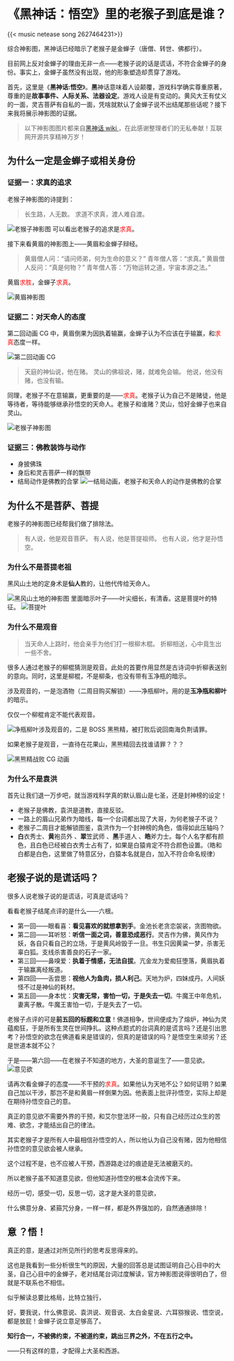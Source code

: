 # 《黑神话：悟空》里的老猴子到底是谁？


{{< music netease song 2627464231>}}

综合神影图，黑神话已经暗示了老猴子是金蝉子（唐僧、转世、佛都行）。

目前网上反对金蝉子的理由无非一点——老猴子说的话是谎话，不符合金蝉子的身份。事实上，金蝉子虽然没有出现，他的形象塑造却贯穿了游戏。

首先，这里是《**黑神话:悟空**》。**黑**神话意味着人设颠覆，游戏科学确实尊重原著，尊重的是**故事事件、人际关系、法器设定**。游戏人设是有变动的。黄风大王有仗义的一面，灵吉菩萨有自私的一面，凭啥就默认了金蝉子说不出结尾那些话呢？接下来我将展示神影图的证据。

> 以下神影图图片都来自[黑神话 wiki ](https://wiki.biligame.com/wukong/%E9%A6%96%E9%A1%B5)，在此感谢整理者们的无私奉献！互联网开源共享精神万岁！

## 为什么一定是金蝉子或相关身份

### 证据一：求真的追求

老猴子神影图的诗提到：

> 长生路，人无数。 求道不求真，渡人难自渡。

![老猴子神影图](/img/黑神话悟空.zh-cn-20240907193057705.webp)
可以看出老猴子的追求是<font color="#ff0000">求真</font>。

接下来看黄眉的神影图上——黄眉和金蝉子辩经。

> 黄眉僧人问：“请问师弟，何为生命的意义？” 青年僧人答：“求真。” 黄眉僧人反问：“真是何物？” 青年僧人答：“万物运转之道，宇宙本源之法。”

黄眉<font color="#ff0000">求胜</font>，金蝉子<font color="#ff0000">求真</font>。

![黄眉神影图](/img/黑神话悟空.zh-cn-20240907193159625.webp)

### 证据二：对天命人的态度

第二回动画 CG 中，黄眉倒果为因执着输赢，金蝉子认为不应该在乎输赢，和<font color="#ff0000">求真</font>态度一样。

![第二回动画 CG](/img/黑神话悟空.zh-cn-20240907193244721.webp)

> 天庭的神仙说，他在赌。 灵山的佛祖说，赌，就难免会输。 他说，他没有赌，也没有输。

同理，老猴子不在意输赢，更重要的是——<font color="#ff0000">求真</font>。老猴子认为自己不是赌徒，他是等待者，等待能够继承孙悟空的天命人。老猴子和谁赌？灵山，恰好金蝉子也来自灵山。

![老猴子神影图](/img/黑神话悟空.zh-cn-20240907193328373.webp)
### 证据三：佛教装饰与动作

- 身披佛珠
- 身后和灵吉菩萨一样的飘带
- 结局动作是佛教的合掌
![一结局动画，老猴子和天命人的动作是佛教的合掌](/img/黑神话悟空.zh-cn-20240907193422533.webp)

## 为什么不是菩萨、菩提

老猴子的神影图已经帮我们做了排除法。

> 有人说，他是观音菩萨。 有人说，他是菩提祖师。 也有人说，他才是孙悟空。

### 为什么不是菩提老祖

黑风山土地的定身术是**仙人**教的，让他代传给天命人。

![黑风山土地的神影图](/img/黑神话悟空.zh-cn-20240907193518534.webp)
里面暗示叶子——叶尖细长，有清香。这是菩提叶的特征。
![菩提叶](/img/黑神话悟空.zh-cn-20240907193545297.webp)

### 为什么不是观音

> 当天命人上路时，他会亲手为他们打一根柳木棍。 折柳相送，心中竟生出一些不舍。

很多人通过老猴子的柳棍猜测是观音。此处的首要作用显然是古诗词中折柳表送别的意向。同时，这里是柳棍，不是柳条，也没有带有玉净瓶的暗示。

涉及观音的，一是泡酒物（二周目购买解锁）——净瓶柳叶。用的是**玉净瓶和柳叶**的暗示。

仅仅一个柳棍肯定不能代表观音。

![净瓶柳叶](/img/黑神话悟空.zh-cn-20240907193725489.webp)涉及观音的，二是 BOSS 黑熊精，被打败后说回南海负荆请罪。

如果老猴子是观音，一直待在花果山，黑熊精回去找谁请罪？？？

![黑熊精战败 CG 动画](/img/黑神话悟空.zh-cn-20240907193758446.webp)

### 为什么不是袁洪

首先让我们退一万步吧，就当游戏科学真的默认眉山是七圣，还是封神榜的设定！

- 老猴子是佛教，袁洪是道教，直接反驳。
- 一路上的眉山兄弟作为暗线，每一个台词都出现了大哥，为何老猴子不说？
- 老猴子二周目才能解锁图鉴，袁洪作为一个封神榜的角色，值得如此压轴吗？
- **白**衣秀士、**黄**袍员外 、**翠**笠武师 、**黑**手道人 、**皓**斧力士。每个人名字都有颜色，且白色已经被白衣秀士占有了，如果是白猿肯定不符合颜色设置。（皓和白都是白色，这里做了特意区分，白猿本名就是白，加入不符合命名规律）

## 老猴子说的是谎话吗？

很多人说老猴子说的是谎话，可真是谎话吗？

看看老猴子结尾点评的是什么——六根。

- 第一回——眼看喜：**看见喜欢的就想拿到手**。金池长老贪恋袈裟，贪图物欲。
- 第二回——耳听怒：**听信一面之词，善意恐成恶行**。灵吉作为佛，黄风作为妖，各自只看自己的立场，于是黄风岭毁于一旦。书生只因黄粱一梦，杀害无辜白狐。支线杀害善良的石子一家。
- 第三回——鼻嗅爱：**执着于情感，无法自拔**。亢金龙为爱痴狂堕落，黄眉执着于输赢离经叛道。
- 第四回——舌尝思：**视他人为鱼肉，损人利己**。天地为炉，四妹成丹。人间妖怪不过是神仙的耗材。
- 第五回——身本忧：**灾害无常，害怕一切，于是失去一切**。牛魔王中年危机，妻离子散。牛魔王害怕一切，于是失去了一切。

老猴子点评的可是**前五回的标题和立意**！佛道相争，世间便成为了熔炉，神仙为灵蕴痴狂，于是所有生灵在世间挣扎。这种点题式的台词真的是谎言吗？还是引出思考？孙悟空的欲念在佛道看来是错误的，但真的是错误的吗？是悟空生来顽劣？还是世道本就不公？

于是——第六回——在老猴子不知道的地方，大圣的意诞生了——意见欲。
![意见欲](/img/黑神话悟空.zh-cn-20240907193950443.webp)

请再次看金蝉子的态度——不干预的<font color="#ff0000">求真</font>。如果他认为天地不公？如何证明？如果自己加以干涉，那岂不是和黄眉一样倒果为因。他表面上批评孙悟空，实际上却是在期待孙悟空自己的意。

真正的意见欲不需要外界的干预，和艾尔登法环一般，只有自己经历过众生的苦难、欲念，才能结出自己的律法。

其实老猴子才是所有人中最相信孙悟空的人，所以他认为自己没有赌，因为他相信孙悟空的意见欲会被人继承。

这个过程不是，也不应被人干预，西游路走过的痕迹是无法被磨灭的。

所以老猴子虽不知道意见欲，但他知道孙悟空的根本会流传下来。

经历一切，感受一切，反思一切，这才是大圣的意见欲，

什么佛意分身、紧箍咒分身，一样一样，都是外界强加的，自然通通排除！

## 意 ？悟！

真正的意，是通过对所见所行的思考反思得来的。

这也是我看到一些分析很生气的原因，大量的回答总是试图证明自己心目中的大圣，自己心目中的金蝉子，老对结尾台词过度解读，官方神影图说得很明白了，但就是不联系也不相信。

似乎解读总要比格局，比特立独行，

好，要我说，什么佛意说、袁洪说、观音说、太白金星说、六耳猕猴说、悟空说，都是放屁！金蝉子说立意足够高了。

**知行合一，不被佛约束，不被道约束，跳出三界之外，不在五行之中。**

——只有这样的意，才配得上大圣和西游。
